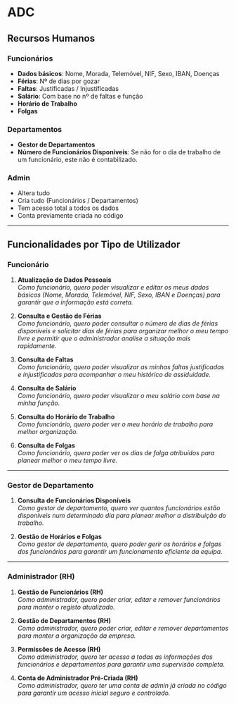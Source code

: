 # ADC

## Recursos Humanos

### Funcionários

- **Dados básicos**: Nome, Morada, Telemóvel, NIF, Sexo, IBAN, Doenças  
- **Férias**: Nº de dias por gozar  
- **Faltas**: Justificadas / Injustificadas  
- **Salário**: Com base no nº de faltas e função  
- **Horário de Trabalho**  
- **Folgas**

### Departamentos

- **Gestor de Departamentos**  
- **Número de Funcionários Disponíveis**: Se não for o dia de trabalho de um funcionário, este não é contabilizado.

### Admin

- Altera tudo  
- Cria tudo (Funcionários / Departamentos)  
- Tem acesso total a todos os dados  
- Conta previamente criada no código  

---

## Funcionalidades por Tipo de Utilizador

### Funcionário

1. **Atualização de Dados Pessoais**  
   *Como funcionário, quero poder visualizar e editar os meus dados básicos (Nome, Morada, Telemóvel, NIF, Sexo, IBAN e Doenças) para garantir que a informação está correta.*

2. **Consulta e Gestão de Férias**  
   *Como funcionário, quero poder consultar o número de dias de férias disponíveis e solicitar dias de férias para organizar melhor o meu tempo livre e permitir que o administrador analise a situação mais rapidamente.*

3. **Consulta de Faltas**  
   *Como funcionário, quero poder visualizar as minhas faltas justificadas e injustificadas para acompanhar o meu histórico de assiduidade.*

4. **Consulta de Salário**  
   *Como funcionário, quero poder visualizar o meu salário com base na minha função.*

5. **Consulta do Horário de Trabalho**  
   *Como funcionário, quero poder ver o meu horário de trabalho para melhor organização.*

6. **Consulta de Folgas**  
   *Como funcionário, quero poder ver os dias de folga atribuídos para planear melhor o meu tempo livre.*

---

### Gestor de Departamento

1. **Consulta de Funcionários Disponíveis**  
   *Como gestor de departamento, quero ver quantos funcionários estão disponíveis num determinado dia para planear melhor a distribuição do trabalho.*

2. **Gestão de Horários e Folgas**  
   *Como gestor de departamento, quero poder gerir os horários e folgas dos funcionários para garantir um funcionamento eficiente da equipa.*

---

### Administrador (RH)

1. **Gestão de Funcionários (RH)**  
   *Como administrador, quero poder criar, editar e remover funcionários para manter o registo atualizado.*

2. **Gestão de Departamentos (RH)**  
   *Como administrador, quero poder criar, editar e remover departamentos para manter a organização da empresa.*

3. **Permissões de Acesso (RH)**  
   *Como administrador, quero ter acesso a todas as informações dos funcionários e departamentos para garantir uma supervisão completa.*

4. **Conta de Administrador Pré-Criada (RH)**  
   *Como administrador, quero ter uma conta de admin já criada no código para garantir um acesso inicial seguro e controlado.*
